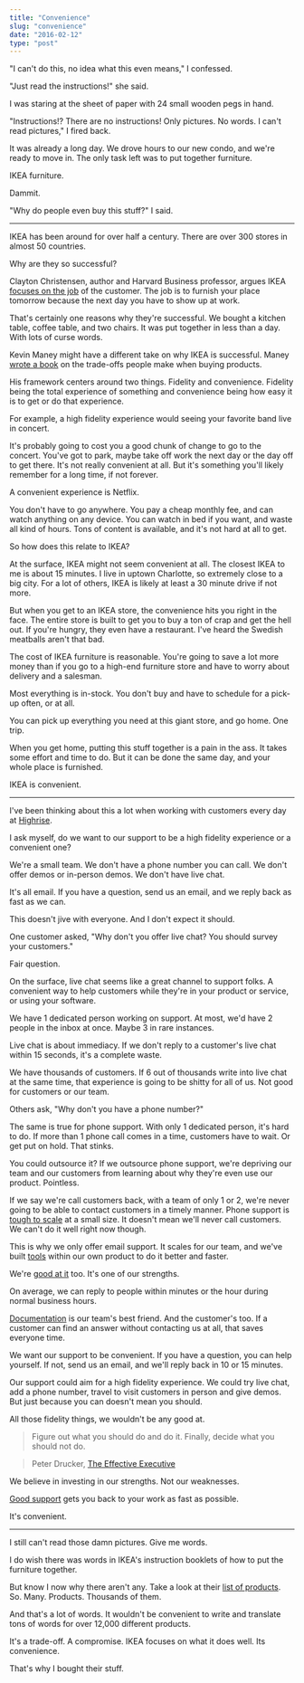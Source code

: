 ```yaml
---
title: "Convenience"
slug: "convenience"
date: "2016-02-12"
type: "post"
---
```


"I can't do this, no idea what this even means," I confessed. 

"Just read the instructions!" she said. 

I was staring at the sheet of paper with 24 small wooden pegs in hand.

"Instructions!? There are no instructions! Only pictures. No words. I can't read pictures," I fired back. 

It was already a long day. We drove hours to our new condo, and we're ready to move in. The only task left was to put together furniture. 

IKEA furniture. 

Dammit. 

"Why do people even buy this stuff?" I said. 

* * * 

IKEA has been around for over half a century. There are over 300 stores in almost 50 countries. 

Why are they so successful? 

Clayton Christensen, author and Harvard Business professor, argues IKEA [focuses on the job](https://www.christenseninstitute.org/blog/satisfying-the-patients-jobs-to-be-done/) of the customer. The job is to furnish your place tomorrow because the next day you have to show up at work. 

That's certainly one reasons why they're successful. We bought a kitchen table, coffee table, and two chairs. It was put together in less than a day. With lots of curse words. 

Kevin Maney might have a different take on why IKEA is successful. Maney [wrote a book](http://www.amazon.com/Trade-Off-Some-Things-Catch-Others/dp/0385525958/?tag=mmr-support-20) on the trade-offs people make when buying products. 

His framework centers around two things. Fidelity and convenience. 
Fidelity being the total experience of something and convenience being how easy it is to get or do that experience.

For example, a high fidelity experience would seeing your favorite band live in concert. 

It's probably going to cost you a good chunk of change to go to the concert. You've got to park, maybe take off work the next day or the day off to get there. It's not really convenient at all. But it's something you'll likely remember for a long time, if not forever. 

A convenient experience is Netflix. 

You don't have to go anywhere. You pay a cheap monthly fee, and can watch anything on any device. You can watch in bed if you want, and waste all kind of hours. Tons of content is available, and it's not hard at all to get. 

So how does this relate to IKEA? 

At the surface, IKEA might not seem convenient at all. The closest IKEA to me is about 15 minutes. I live in uptown Charlotte, so extremely close to a big city. For a lot of others, IKEA is likely at least a 30 minute drive if not more. 

But when you get to an IKEA store, the convenience hits you right in the face. The entire store is built to get you to buy a ton of crap and get the hell out. If you're hungry, they even have a restaurant. I've heard the Swedish meatballs aren't that bad. 

The cost of IKEA furniture is reasonable. You're going to save a lot more money than if you go to a high-end furniture store and have to worry about delivery and a salesman. 

Most everything is in-stock. You don't buy and have to schedule for a pick-up often, or at all. 

You can pick up everything you need at this giant store, and go home. One trip. 

When you get home, putting this stuff together is a pain in the ass. It takes some effort and time to do. But it can be done the same day, and your whole place is furnished. 

IKEA is convenient. 

* * * 

I've been thinking about this a lot when working with customers every day at [Highrise](https://highrisehq.com/). 

I ask myself, do we want to our support to be a high fidelity experience or a convenient one? 

We're a small team. We don't have a phone number you can call. We don't offer demos or in-person demos. We don't have live chat. 

It's all email. If you have a question, send us an email, and we reply back as fast as we can. 

This doesn't jive with everyone. And I don't expect it should. 

One customer asked, "Why don't you offer live chat? You should survey your customers." 

Fair question. 

On the surface, live chat seems like a great channel to support folks. A convenient way to help customers while they're in your product or service, or using your software. 

We have 1 dedicated person working on support. At most, we'd have 2 people in the inbox at once. Maybe 3 in rare instances. 

Live chat is about immediacy. If we don't reply to a customer's live chat within 15 seconds, it's a complete waste. 

We have thousands of customers. If 6 out of thousands write into live chat at the same time, that experience is going to be shitty for all of us. Not good for customers or our team. 

Others ask, "Why don't you have a phone number?"

The same is true for phone support. With only 1 dedicated person, it's hard to do. If more than 1 phone call comes in a time, customers have to wait. Or get put on hold. That stinks. 

You could outsource it? If we outsource phone support, we're depriving our team and our customers from learning about why they're even use our product. Pointless. 

If we say we're call customers back, with a team of only 1 or 2, we're never going to be able to contact customers in a timely manner. Phone support is [tough to scale](http://wistia.com/blog/scaling-support-why-we-removed-our-phone-number-from-our-website) at a small size. It doesn't mean we'll never call customers. We can't do it well right now though. 

This is why we only offer email support. It scales for our team, and we've built [tools](https://help.highrisehq.com/email/good-morning/) within our own product to do it better and faster. 

We're [good at it](https://twitter.com/maxshelley/status/662639206095822848) too. It's one of our strengths.

On average, we can reply to people within minutes or the hour during normal business hours. 

[Documentation](https://help.highrisehq.com/) is our team's best friend. And the customer's too. If a customer can find an answer without contacting us at all, that saves everyone time. 

We want our support to be convenient. If you have a question, you can help yourself. If not, send us an email, and we'll reply back in 10 or 15 minutes. 

Our support could aim for a high fidelity experience. We could try live chat, add a phone number, travel to visit customers in person and give demos. But just because you can doesn't mean you should. 

All those fidelity things, we wouldn't be any good at. 

> Figure out what you should do and do it. Finally, decide what you should not do.

> Peter Drucker, [The Effective Executive](http://www.amazon.com/The-Effective-Executive-Definitive-Harperbusiness/dp/0060833459) 

We believe in investing in our strengths. Not our weaknesses. 

[Good support](https://www.youtube.com/watch?v=Z1NpuKnuDyA&feature=youtu.be&t=42m25s) gets you back to your work as fast as possible. 

It's convenient. 

* * *

I still can't read those damn pictures. Give me words. 

I do wish there was words in IKEA's instruction booklets of how to put the furniture together. 

But know I now why there aren't any. Take a look at their [list of products](http://www.ikea.com/us/en/catalog/productsaz/0/). So. Many. Products. Thousands of them. 

And that's a lot of words. It wouldn't be convenient to write and translate tons of words for over 12,000 different products. 

It's a trade-off. A compromise. IKEA focuses on what it does well. Its convenience. 

That's why I bought their stuff. 